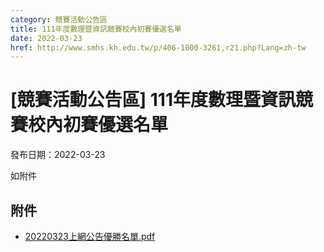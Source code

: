 ```yaml
---
category: 競賽活動公告區
title: 111年度數理暨資訊競賽校內初賽優選名單
date: 2022-03-23
href: http://www.smhs.kh.edu.tw/p/406-1000-3261,r21.php?Lang=zh-tw
---
```


# [競賽活動公告區] 111年度數理暨資訊競賽校內初賽優選名單

發布日期：2022-03-23

如附件

## 附件

- [20220323上網公告優勝名單.pdf](https://www.smhs.kh.edu.tw/var/file/0/1000/attach/60/pta_3022_6308434_29547.pdf)
